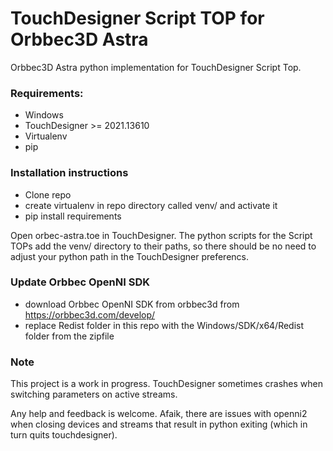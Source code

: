 # TouchDesigner Script TOP for Orbbec3D Astra
Orbbec3D Astra python implementation for TouchDesigner Script Top.

### Requirements:
- Windows
- TouchDesigner >= 2021.13610
- Virtualenv
- pip

### Installation instructions
- Clone repo
- create virtualenv in repo directory called venv/ and activate it
- pip install requirements

Open orbec-astra.toe in TouchDesigner. The python scripts for the Script TOPs add the venv/ directory to their paths, so there should be no need to adjust your python path in the TouchDesigner preferencs. 

### Update Orbbec OpenNI SDK
- download Orbbec OpenNI SDK from orbbec3d from https://orbbec3d.com/develop/
- replace Redist folder in this repo with the Windows/SDK/x64/Redist folder from the zipfile 


### Note
This project is a work in progress. TouchDesigner sometimes crashes when switching parameters on active streams.

Any help and feedback is welcome. Afaik, there are issues with openni2 when closing devices and streams that result in python exiting (which in turn quits touchdesigner).
